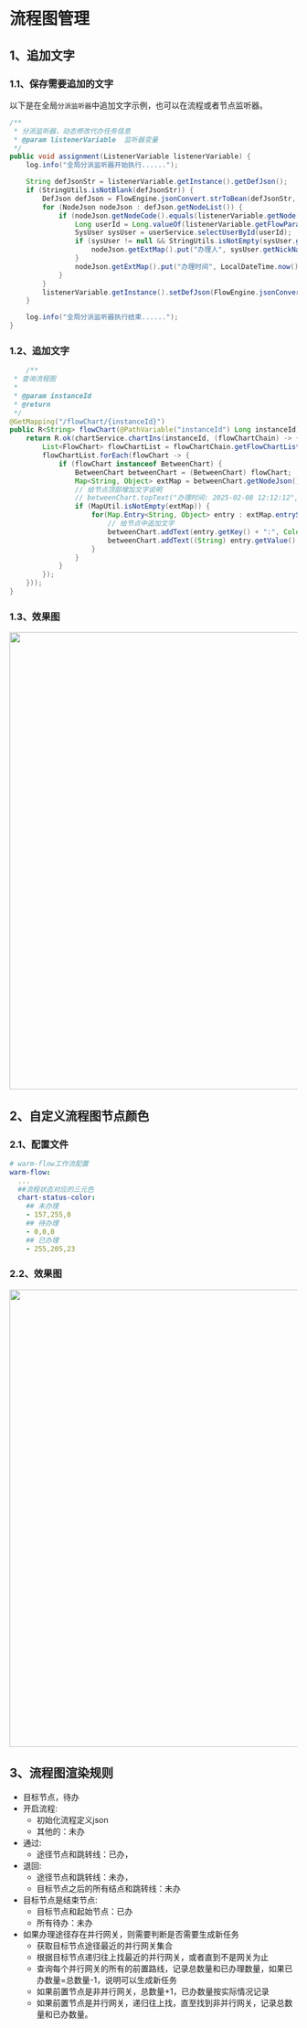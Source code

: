 # 流程图管理
<!-- @include: ../other/betweengg.md -->

## 1、追加文字

### 1.1、保存需要追加的文字
以下是在全局`分派监听器`中追加文字示例，也可以在流程或者节点监听器。

```java  {15-19}
/**
 * 分派监听器，动态修改代办任务信息
 * @param listenerVariable  监听器变量
 */
public void assignment(ListenerVariable listenerVariable) {
    log.info("全局分派监听器开始执行......");

    String defJsonStr = listenerVariable.getInstance().getDefJson();
    if (StringUtils.isNotBlank(defJsonStr)) {
        DefJson defJson = FlowEngine.jsonConvert.strToBean(defJsonStr, DefJson.class);
        for (NodeJson nodeJson : defJson.getNodeList()) {
            if (nodeJson.getNodeCode().equals(listenerVariable.getNode().getNodeCode())) {
                Long userId = Long.valueOf(listenerVariable.getFlowParams().getHandler());
                SysUser sysUser = userService.selectUserById(userId);
                if (sysUser != null && StringUtils.isNotEmpty(sysUser.getNickName())) {
                    nodeJson.getExtMap().put("办理人", sysUser.getNickName());
                }
                nodeJson.getExtMap().put("办理时间", LocalDateTime.now().format(DateTimeFormatter.ofPattern("yy-MM-dd")));
            }
        }
        listenerVariable.getInstance().setDefJson(FlowEngine.jsonConvert.objToStr(defJson));
    }

    log.info("全局分派监听器执行结束......");
}
```

### 1.2、追加文字

```java  {15-19}
    /**
 * 查询流程图
 *
 * @param instanceId
 * @return
 */
@GetMapping("/flowChart/{instanceId}")
public R<String> flowChart(@PathVariable("instanceId") Long instanceId) {
    return R.ok(chartService.chartIns(instanceId, (flowChartChain) -> {
        List<FlowChart> flowChartList = flowChartChain.getFlowChartList();
        flowChartList.forEach(flowChart -> {
            if (flowChart instanceof BetweenChart) {
                BetweenChart betweenChart = (BetweenChart) flowChart;
                Map<String, Object> extMap = betweenChart.getNodeJson().getExtMap();
                // 给节点顶部增加文字说明
                // betweenChart.topText("办理时间: 2025-02-08 12:12:12", Color.red);
                if (MapUtil.isNotEmpty(extMap)) {
                    for(Map.Entry<String, Object> entry : extMap.entrySet()){
                        // 给节点中追加文字
                        betweenChart.addText(entry.getKey() + ":", Color.red);
                        betweenChart.addText((String) entry.getValue(), Color.red);
                    }
                }
            }
        });
    }));
}
```

### 1.3、效果图
<div><img src="https://foruda.gitee.com/images/1740390432531294424/ce6d2ff7_2218307.png" width="800"></div>


## 2、自定义流程图节点颜色

### 2.1、配置文件
```yaml
# warm-flow工作流配置
warm-flow:
  ...
  ##流程状态对应的三元色
  chart-status-color:
    ## 未办理
    - 157,255,0
    ## 待办理
    - 0,0,0
    ## 已办理
    - 255,205,23
```

### 2.2、效果图
<div><img src="https://foruda.gitee.com/images/1740390600987335612/33073d72_2218307.png" width="800"></div>


## 3、流程图渲染规则
- 目标节点，待办
- 开启流程:
    - 初始化流程定义json
    - 其他的：未办
- 通过:
    - 途径节点和跳转线：已办，
- 退回:
    - 途径节点和跳转线：未办，
    - 目标节点之后的所有结点和跳转线：未办
- 目标节点是结束节点:
    - 目标节点和起始节点：已办
    - 所有待办：未办
- 如果办理途径存在并行网关，则需要判断是否需要生成新任务
    - 获取目标节点途径最近的并行网关集合
    - 根据目标节点递归往上找最近的并行网关，或者直到不是网关为止
    - 查询每个并行网关的所有的前置路线，记录总数量和已办理数量，如果已办数量=总数量-1，说明可以生成新任务
    - 如果前置节点是非并行网关，总数量+1，已办数量按实际情况记录
    - 如果前置节点是并行网关，递归往上找，直至找到非并行网关，记录总数量和已办数量。
